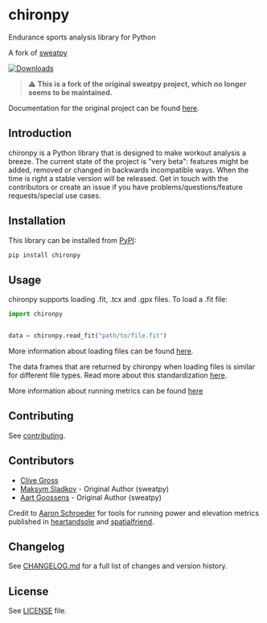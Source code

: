 # chironpy

Endurance sports analysis library for Python

A fork of [sweatpy](https://github.com/GoldenCheetah/sweatpy)

[![Downloads](https://pepy.tech/badge/chiron)](https://pepy.tech/project/chiron)

> :warning: **This is a fork of the original sweatpy project, which no longer seems to be maintained.**

Documentation for the original project can be found [here](https://github.com/GoldenCheetah/sweatpy/blob/master/docs/docs/index.md).

## Introduction

chironpy is a Python library that is designed to make workout analysis a breeze. The current state of the project is "very beta": features might be added, removed or changed in backwards incompatible ways. When the time is right a stable version will be released. Get in touch with the contributors or create an issue if you have problems/questions/feature requests/special use cases.

## Installation

This library can be installed from [PyPI](https://pypi.org/project/chironpy/):

```bash
pip install chironpy
```

## Usage

chironpy supports loading .fit, .tcx and .gpx files. To load a .fit file:

```python
import chironpy


data = chironpy.read_fit("path/to/file.fit")
```

More information about loading files can be found [here](features/data_loading.md).

The data frames that are returned by chironpy when loading files is similar for different file types.
Read more about this standardization [here](features/nomenclature.md).

More information about running metrics can be found [here](features/running_metrics.md)

## Contributing

See [contributing](contributing.md).

## Contributors

- [Clive Gross](https://github.com/clivegross)
- [Maksym Sladkov](https://github.com/sladkovm) - Original Author (sweatpy)
- [Aart Goossens](https://github.com/AartGoossens) - Original Author (sweatpy)

Credit to [Aaron Schroeder](https://github.com/aaron-schroeder) for tools for running power and elevation metrics published in [heartandsole](https://github.com/aaron-schroeder/heartandsole) and [spatialfriend](https://github.com/aaron-schroeder/spatialfriend).

## Changelog

See [CHANGELOG.md](changelog.md) for a full list of changes and version history.

## License

See [LICENSE](LICENSE) file.
